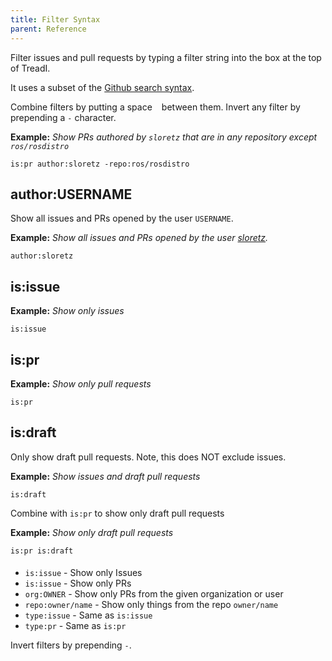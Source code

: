 ```yaml
---
title: Filter Syntax
parent: Reference
---
```


Filter issues and pull requests by typing a filter string into the box at the top of TreadI.

It uses a subset of the [Github search syntax](https://docs.github.com/en/search-github/searching-on-github/searching-issues-and-pull-requests).

Combine filters by putting a space ` ` between them.
Invert any filter by prepending a `-` character.

**Example:** *Show PRs authored by `sloretz` that are in any repository except `ros/rosdistro`*

```
is:pr author:sloretz -repo:ros/rosdistro
```


## author:USERNAME

Show all issues and PRs opened by the user `USERNAME`.

**Example:** *Show all issues and PRs opened by the user [sloretz](https://github.com/sloretz).*

```
author:sloretz
```

## is:issue

**Example:** *Show only issues*

```
is:issue
```

## is:pr

**Example:** *Show only pull requests*

```
is:pr
```

## is:draft

Only show draft pull requests.
Note, this does NOT exclude issues.

**Example:** *Show issues and draft pull requests*

```
is:draft
```

Combine with `is:pr` to show only draft pull requests

**Example:** *Show only draft pull requests*

```
is:pr is:draft
```

####


* `is:issue` - Show only Issues
* `is:issue` - Show only PRs
* `org:OWNER` - Show only PRs from the given organization or user
* `repo:owner/name` - Show only things from the repo `owner/name`
* `type:issue` - Same as `is:issue`
* `type:pr` - Same as `is:pr`

Invert filters by prepending `-`.

